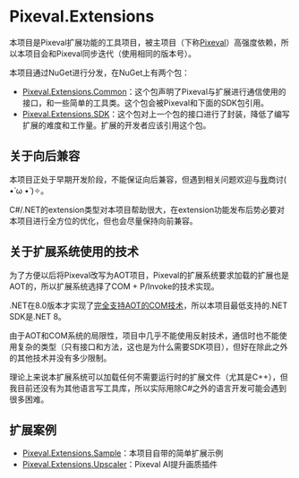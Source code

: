 # Pixeval.Extensions

本项目是Pixeval扩展功能的工具项目，被主项目（下称[Pixeval](https://github.com/Pixeval/Pixeval/)）高强度依赖，所以本项目会和Pixeval同步迭代（使用相同的版本号）。

本项目通过NuGet进行分发，在NuGet上有两个包：

- [Pixeval.Extensions.Common](https://www.nuget.org/packages/Pixeval.Extensions.Common/)：这个包声明了Pixeval与扩展进行通信使用的接口，和一些简单的工具类。这个包会被Pixeval和下面的SDK包引用。
- [Pixeval.Extensions.SDK](https://www.nuget.org/packages/Pixeval.Extensions.SDK/)：这个包对上一个包的接口进行了封装，降低了编写扩展的难度和工作量。扩展的开发者应该引用这个包。

## 关于向后兼容

本项目正处于早期开发阶段，不能保证向后兼容，但遇到相关问题欢迎与[我](https://github.com/Poker-sang)商讨( •̀ ω •́ )✧。

C#/.NET的extension类型对本项目帮助很大，在extension功能发布后势必要对本项目进行全方位的优化，但也会尽量保持向前兼容。

## 关于扩展系统使用的技术

为了方便以后将Pixeval改写为AOT项目，Pixeval的扩展系统要求加载的扩展也是AOT的，所以扩展系统选择了COM + P/Invoke的技术实现。

.NET在8.0版本才实现了[完全支持AOT的COM技术](https://learn.microsoft.com/zh-cn/dotnet/standard/native-interop/com-wrappers)，所以本项目最低支持的.NET SDK是.NET 8。

由于AOT和COM系统的局限性，项目中几乎不能使用反射技术，通信时也不能使用复杂的类型（只有接口和方法，这也是为什么需要SDK项目），但好在除此之外的其他技术并没有多少限制。

理论上来说本扩展系统可以加载任何不需要运行时的扩展文件（尤其是C++），但我目前还没有为其他语言写工具库，所以实际用除C#之外的语言开发可能会遇到很多困难。

## 扩展案例

- [Pixeval.Extensions.Sample](https://github.com/Pixeval/Pixeval.Extensions/tree/master/src/Pixeval.Extensions.Sample)：本项目自带的简单扩展示例
- [Pixeval.Extensions.Upscaler](https://github.com/Pixeval/Pixeval.Extensions.Upscaler)：Pixeval AI提升画质插件
